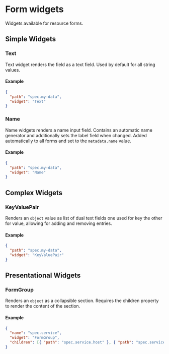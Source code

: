 # Form widgets

Widgets available for resource forms.

## Simple Widgets

### Text

Text widget renders the field as a text field. Used by default for all string values.

#### Example

```json
{
  "path": "spec.my-data",
  "widget": "Text"
}
```

### Name

Name widgets renders a name input field. Contains an automatic name generator and additionally sets the label field when changed. Added automatically to all forms and set to the `metadata.name` value.

#### Example

```json
{
  "path": "spec.my-data",
  "widget": "Name"
}
```

## Complex Widgets

### KeyValuePair

Renders an `object` value as list of dual text fields one used for key the other for value, allowing for adding and removing entries.

#### Example

```json
{
  "path": "spec.my-data",
  "widget": "KeyValuePair"
}
```

## Presentational Widgets

### FormGroup

Renders an `object` as a collapsible section. Requires the children property to render the content of the section.

#### Example

```json
{
  "name": "spec.service",
  "widget": "FormGroup",
  "children": [{ "path": "spec.service.host" }, { "path": "spec.service.port" }]
}
```
